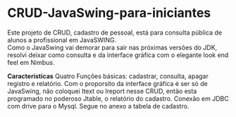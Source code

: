 # CRUD-JavaSwing-para-iniciantes
Este projeto de CRUD, cadastro de pessoal, está para consulta pública de alunos a profissional em JavaSWING.  
Como o JavaSwing vai demorar para sair nas próximas versões do JDK, resolvi deixar como consulta e da interface gráfica com o elegante look end feel em Nimbus.

<strong>Características</strong>
Quatro Funções básicas: cadastrar, consulta, apagar registro e
relatório.
Com o proporsito da interface gráfica é ser só de JavaSwing, não coloquei Itext ou Ireport nesse CRUD, então esta programado no poderoso Jtable, o relatório do cadastro.
Conexão em JDBC com drive para o Mysql. Segue no anexo a tabela de cadastro.
